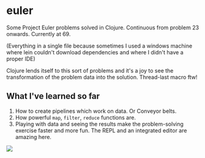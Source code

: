 # euler
Some Project Euler problems solved in Clojure. Continuous from problem 23 onwards. Currently at 69.

(Everything in a single file because sometimes I used a windows machine where lein couldn't download dependencies and where I didn't have a proper IDE)

Clojure lends itself to this sort of problems and it's a joy to see the transformation of the problem data into the solution. Thread-last macro ftw!

## What I've learned so far
1. How to create pipelines which work on data. Or Conveyor belts.
2. How powerful `map`, `filter`, `reduce` functions are.
3. Playing with data and seeing the results make the problem-solving exercise faster and more fun. The REPL and an integrated editor are amazing here.

![](https://projecteuler.net/profile/dumrat.png)
